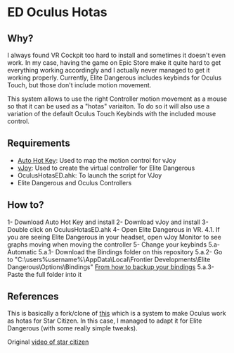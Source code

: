 # ED Oculus Hotas
## Why?
I always found VR Cockpit too hard to install and sometimes it doesn't even work. In my case, having the game on Epic Store make it quite hard to get everything working accordingly and I actually never managed to get it working properly. Currently, Elite Dangerous includes keybinds for Oculus Touch, but those don't include motion movement. 

This system allows to use the right Controller motion movement as a mouse so that it can be used as a "hotas" variaiton. To do so it will also use a variation of the default Oculus Touch Keybinds with the included mouse control.

## Requirements
- [Auto Hot Key](https://www.autohotkey.com/): Used to map the motion control for vJoy
- [vJoy](https://sourceforge.net/projects/vjoystick/): Used to create the virtual controller for Elite Dangerous
- OculusHotasED.ahk: To launch the script for VJoy
- Elite Dangerous and Oculus Controllers

## How to?
1- Download Auto Hot Key and install
2- Download vJoy and install
3- Double click on OculusHotasED.ahk
4- Open Elite Dangerous in VR.
    4.1. If you are seeing Elite Dangerous in your headset, open vJoy Monitor to see graphs moving when moving the controller
5- Change your keybinds
    5.a- Automatic
        5.a.1- Download the Bindings folder on this repository
        5.a.2- Go to "C:\users\%username%\AppData\Local\Frontier Developments\Elite Dangerous\Options\Bindings" [From how to backup your bindings](https://customersupport.frontier.co.uk/hc/en-us/articles/4405955062802-How-to-back-up-your-custom-bindings)
        5.a.3- Paste the full folder into it

## References
This is basically a fork/clone of [this](https://drive.google.com/drive/folders/1FljsTPdzAP9uWNPEF4t96n4PDTlum4Mx) which is a system to make Oculus work as hotas for Star Citizen. In this case, I managed to adapt it for Elite Dangerous (with some really simple tweaks).

Original [video of star citizen](https://www.youtube.com/watch?v=t2Rnoo285qs)